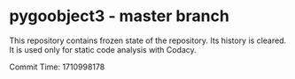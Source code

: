 # pygoobject3 - master branch

This repository contains frozen state of the repository.
Its history is cleared. It is used only for static code
analysis with Codacy.

Commit Time: 1710998178